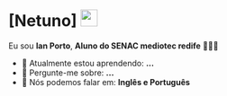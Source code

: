 # [Netuno] <img src="https://github.com/TheDudeThatCode/TheDudeThatCode/blob/master/Assets/Mario_Hello_Big.gif" width="30px">

Eu sou <strong>Ian Porto</strong>, <strong>Aluno do SENAC mediotec redife</strong> 👨🏻‍💻 

- 🚀 Atualmente estou aprendendo: <strong>...</strong> 
- 💬 Pergunte-me sobre: <strong>...</strong>
- 📣 Nós podemos falar em: <strong>Inglês e Português</strong>

<div align="center">

</div>
